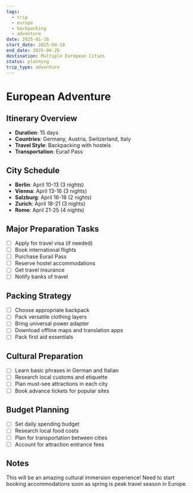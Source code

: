 ```yaml
---
tags:
  - trip
  - europe
  - backpacking
  - adventure
date: 2025-01-16
start_date: 2025-04-10
end_date: 2025-04-25
destination: Multiple European Cities
status: planning
trip_type: adventure
---
```


# European Adventure

## Itinerary Overview
- **Duration**: 15 days
- **Countries**: Germany, Austria, Switzerland, Italy
- **Travel Style**: Backpacking with hostels
- **Transportation**: Eurail Pass

## City Schedule
- **Berlin**: April 10-13 (3 nights)
- **Vienna**: April 13-16 (3 nights)
- **Salzburg**: April 16-18 (2 nights)
- **Zurich**: April 18-21 (3 nights)
- **Rome**: April 21-25 (4 nights)

## Major Preparation Tasks
- [ ] Apply for travel visa (if needed)
- [ ] Book international flights
- [ ] Purchase Eurail Pass
- [ ] Reserve hostel accommodations
- [ ] Get travel insurance
- [ ] Notify banks of travel

## Packing Strategy
- [ ] Choose appropriate backpack
- [ ] Pack versatile clothing layers
- [ ] Bring universal power adapter
- [ ] Download offline maps and translation apps
- [ ] Pack first aid essentials

## Cultural Preparation
- [ ] Learn basic phrases in German and Italian
- [ ] Research local customs and etiquette
- [ ] Plan must-see attractions in each city
- [ ] Book advance tickets for popular sites

## Budget Planning
- [ ] Set daily spending budget
- [ ] Research local food costs
- [ ] Plan for transportation between cities
- [ ] Account for attraction entrance fees

## Notes
This will be an amazing cultural immersion experience! Need to start booking accommodations soon as spring is peak travel season in Europe.